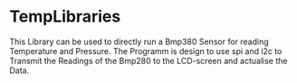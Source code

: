 # TempLibraries
This Library can be used to directly run a Bmp380 Sensor for reading Temperature and Pressure.
The Programm is design to use spi and i2c to Transmit the Readings of the Bmp280 to the LCD-screen and actualise the Data.
